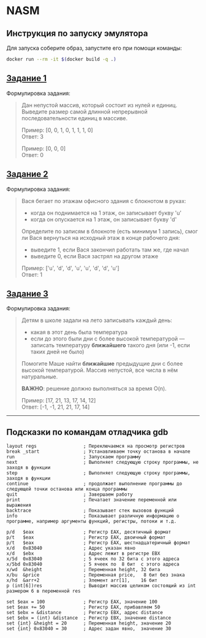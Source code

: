 # NASM

## Инструкция по запуску эмулятора

Для запуска соберите образ, запустите его при помощи команды:

```sh
docker run --rm -it $(docker build -q .)
```

## [Задание 1](./source/tasks/continuous_sequence.asm)

Формулировка задания:
> Дан непустой массив, который состоит из нулей и единиц.
> Выведите размер самой длинной непрерывной последовательности единиц в массиве.
>
> Пример: [0, 0, 1, 0, 1, 1, 1, 0]<br/>
> Ответ:  3
>
> Пример: [0, 0, 0]<br/>
> Ответ:  0

## [Задание 2](./source/tasks/running_through_floors.asm)

Формулировка задания:
> Вася бегает по этажам офисного здания с блокнотом в руках:
>
> - когда он поднимается на 1 этаж, он записывает букву 'u'
> - когда он опускается на 1 этаж, он записывает букву 'd'
>
> Определите по записям в блокноте (есть минимум 1 запись),
> смог ли Вася вернуться на исходный этаж в конце рабочего дня:
>
> - выведите 1, если Вася закончил работать там же, где начал
> - выведите 0, если Вася застрял на другом этаже
>
> Пример: ['u', 'd', 'd', 'u', 'u', 'd', 'd', 'u']<br/>
> Ответ:  1

## [Задание 3](./source/tasks/next_warm_day.asm)

Формулировка задания:
> Детям в школе задали на лето записывать каждый день:
>
> - какая в этот день была температура
> - если до этого были дни с более высокой температурой — записать температуру **ближайшего** такого дня (или -1, если таких дней не было)
>
> Помогите Маше найти **ближайшие** предыдущие дни с более высокой температурой. Массив непустой, все числа в нём натуральные.
>
> **ВАЖНО**: решение должно выполняться за время O(n).
> 
> Пример: [17, 21, 13, 17, 14, 12]<br/>
> Ответ: [-1, -1, 21, 21, 17, 14]

---

## Подсказки по командам отладчика gdb

```gdb
layout regs                 ; Переключаемся на просмотр регистров
break _start                ; Устанавливаем точку останова в начале
run                         ; Запускаем программу
next                        ; Выполняет следующую строку программы, не заходя в функции
step                        ; Выполняет следующую строку программы, заходя в функции
continue                    ; продолжает выполнение программы до следующей точки останова или конца программы
quit                        ; Завершаем работу
print                       ; Печатает значение переменной или выражения
backtrace                   ; Показывает стек вызовов функций
info                        ; Показывает различную информацию о программе, например аргументы функций, регистры, потоки и т.д.

p/d   $eax                  ; Регистр EAX, десятичный формат
p/t   $eax                  ; Регистр EAX, двоичный формат
p/t   $eax                  ; Регистр EAX, шестнадцатеричный формат
x/d   0x83040               ; Адрес указан явно
x/d   $ebx                  ; Адрес лежит в регистре EBX
x/5d  0x83040               ; 5 ячеек по 32 бита с этого адреса
x/5bd 0x83040               ; 5 ячеек по  8 бит  с этого адреса
x/wd  &height               ; Переменная height, 32 бита
x/bu  &price                ; Переменная price,   8 бит без знака
x/hd  &arr+2                ; Элемент arr[1],    16 бит
p (int[6])res               ; Выводит массив целиком состоящий из int размером 6 в переменной res

set $eax = 100              ; Регистр EAX, значение 100
set $eax += 50              ; Регистр EAX, прибавляем 50
set $ebx = &distance        ; Регистр EBX, адрес distance
set $ebx = (int) &distance  ; Регистр EBX, значение distance
set {int} &height = 20      ; Переменная height, значение 20
set {int} 0x83040 = 30      ; Адрес задан явно,  значение 30
```
